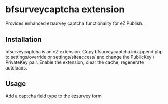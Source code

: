 bfsurveycaptcha extension
=================

Provides enhanced ezsurvey captcha functionality for eZ Publish.

Installation
------------

bfsurveycaptcha is an eZ extension. 
Copy bfsurveycaptcha.ini.append.php to settings/override or settings/siteaccess/<site> and change the PublicKey / PrivateKey pair.
Enable the extension, clear the cache, regenerate autoloads.


Usage
-----

Add a captcha field type to the ezsurvey form

